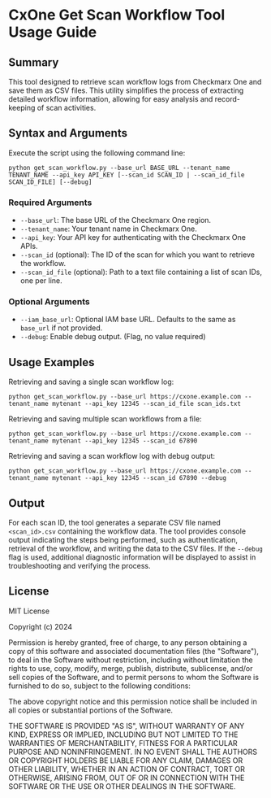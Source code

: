 # CxOne Get Scan Workflow Tool Usage Guide

## Summary

This tool designed to retrieve scan workflow logs from Checkmarx One and save them as CSV files. This utility simplifies the process of extracting detailed workflow information, allowing for easy analysis and record-keeping of scan activities.

## Syntax and Arguments

Execute the script using the following command line:

```
python get_scan_workflow.py --base_url BASE_URL --tenant_name TENANT_NAME --api_key API_KEY [--scan_id SCAN_ID | --scan_id_file SCAN_ID_FILE] [--debug]
```

### Required Arguments

- `--base_url`: The base URL of the Checkmarx One region.
- `--tenant_name`: Your tenant name in Checkmarx One.
- `--api_key`: Your API key for authenticating with the Checkmarx One APIs.
- `--scan_id` (optional): The ID of the scan for which you want to retrieve the workflow.
- `--scan_id_file` (optional): Path to a text file containing a list of scan IDs, one per line.

### Optional Arguments

- `--iam_base_url`: Optional IAM base URL. Defaults to the same as `base_url` if not provided.
- `--debug`: Enable debug output. (Flag, no value required)

## Usage Examples

Retrieving and saving a single scan workflow log:

```
python get_scan_workflow.py --base_url https://cxone.example.com --tenant_name mytenant --api_key 12345 --scan_id_file scan_ids.txt
```

Retrieving and saving multiple scan workflows from a file:

```
python get_scan_workflow.py --base_url https://cxone.example.com --tenant_name mytenant --api_key 12345 --scan_id 67890
```

Retrieving and saving a scan workflow log with debug output:

```
python get_scan_workflow.py --base_url https://cxone.example.com --tenant_name mytenant --api_key 12345 --scan_id 67890 --debug
```

## Output

For each scan ID, the tool generates a separate CSV file named `<scan_id>.csv` containing the workflow data. The tool provides console output indicating the steps being performed, such as authentication, retrieval of the workflow, and writing the data to the CSV files. If the `--debug` flag is used, additional diagnostic information will be displayed to assist in troubleshooting and verifying the process.

## License

MIT License

Copyright (c) 2024

Permission is hereby granted, free of charge, to any person obtaining a copy
of this software and associated documentation files (the "Software"), to deal
in the Software without restriction, including without limitation the rights
to use, copy, modify, merge, publish, distribute, sublicense, and/or sell
copies of the Software, and to permit persons to whom the Software is
furnished to do so, subject to the following conditions:

The above copyright notice and this permission notice shall be included in all
copies or substantial portions of the Software.

THE SOFTWARE IS PROVIDED "AS IS", WITHOUT WARRANTY OF ANY KIND, EXPRESS OR
IMPLIED, INCLUDING BUT NOT LIMITED TO THE WARRANTIES OF MERCHANTABILITY,
FITNESS FOR A PARTICULAR PURPOSE AND NONINFRINGEMENT. IN NO EVENT SHALL THE
AUTHORS OR COPYRIGHT HOLDERS BE LIABLE FOR ANY CLAIM, DAMAGES OR OTHER
LIABILITY, WHETHER IN AN ACTION OF CONTRACT, TORT OR OTHERWISE, ARISING FROM,
OUT OF OR IN CONNECTION WITH THE SOFTWARE OR THE USE OR OTHER DEALINGS IN THE
SOFTWARE.
